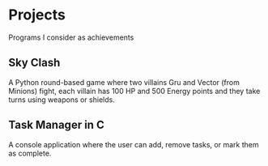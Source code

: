 # Projects
Programs I consider as achievements

## Sky Clash
A Python round-based game where two villains Gru and Vector (from Minions) fight, each villain has 100 HP and 500 Energy points and they take turns using weapons or shields.

## Task Manager in C
A console application where the user can add, remove tasks, or mark them as complete.

